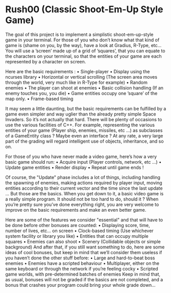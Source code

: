 # Rush00 (Classic Shoot-Em-Up Style Game)

The goal of this project is to implement a simplistic shoot-em-up-style game in your terminal. For those of you who don’t know what that kind of game is (shame on you, by the way), have a look at Gradius, R-Type, etc...
You will use a ’screen’ made up of a grid of ’squares’, that you can equate to the characters on your terminal, so that the entities of your game are each represented by a character on screen.

Here are the basic requirements :
• Single-player
• Display using the ncurses library
• Horizontal or vertical scrolling (The screen area moves through the world, very much like in R-Type for example)
• Random enemies
• The player can shoot at enemies
• Basic collision handling (If an enemy touches you, you die)
• Game entities occupy one ’square’ of the map only.
• Frame-based timing

It may seem a little daunting, but the basic requirements can be fulfilled by a game even simpler and way uglier than the already pretty simple Space Invaders. So it’s not actually that hard.
There will be plenty of occasions to use the various facilities of C++. For example, representing the various entities of your game (Player ship, enemies, missiles, etc ...) as subclasses of a GameEntity class ? Maybe even an interface ? At any rate, a very large part of the grading will regard intelligent use of objects, inheritance, and so on.

For those of you who have never made a video game, here’s how a very basic game should run:
• Acquire input (Player controls, network, etc ...)
• Update game entities
• Render display
• Repeat until game ends !

Of course, the "Update" phase includes a lot of things, including handling the spawning of enemies, making actions required by player input, moving entities according to their current vector and the time since the last update ... But those are the basics.
When you get down to it, a basic video game is a really simple program. It should not be too hard to do, should it ?
When you’re pretty sure you’ve done everything right, you are very welcome to improve on the basic requirements and make an even better game.

Here are some of the features we consider "essential" and that will have to be done before other bonuses are counted:
• Displaying score, time, number of lives, etc... on screen
• Clock-based timing (Use whichever system facility or library you like)
• Entities that can occupy multiple squares
• Enemies can also shoot
• Scenery (Collidable objects or simple background)
And after that, if you still want something to do, here are some ideas of cool bonuses, but keep in mind that we’ll consider them useless if you haven’t done the other stuff before:
• Large and hard-to-beat boss enemies
• Enemies have a scripted behaviour
• Multiplayer, either on the same keyboard or through the network if you’re feeling
cocky
• Scripted game worlds, with pre-determined batches of enemies
Keep in mind that, as usual, bonuses will not be graded if the basics are not completed, and a bonus that crashes your program could bring your whole grade down...

